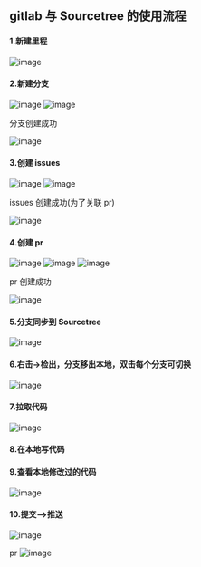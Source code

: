 ## gitlab 与 Sourcetree 的使用流程

#### 1.新建里程

![image](https://github.com/chenmeiling12/StudyNotes/assets/108569295/40f03760-f983-4123-8141-51f3611974dc)

#### 2.新建分支

![image](https://github.com/chenmeiling12/StudyNotes/assets/108569295/793ef196-7853-48ce-9d7b-1fdf8a278efe)
![image](https://github.com/chenmeiling12/StudyNotes/assets/108569295/7b0e3bc3-3730-4265-9933-77e393ff1e9c)

分支创建成功

![image](https://github.com/chenmeiling12/StudyNotes/assets/108569295/b582029e-5915-47d8-8275-af54865cc000)

#### 3.创建 issues

![image](https://github.com/chenmeiling12/StudyNotes/assets/108569295/fef31bc7-ef5f-4903-b54b-eefe46e1f8cc)
![image](https://github.com/chenmeiling12/StudyNotes/assets/108569295/d400fb33-71cf-45f3-9c98-47e03f99ada7)

issues 创建成功(为了关联 pr)

![image](https://github.com/chenmeiling12/StudyNotes/assets/108569295/5d7ccacb-e5f4-4c29-9c23-0e3b5696198a)

#### 4.创建 pr

![image](https://github.com/chenmeiling12/StudyNotes/assets/108569295/221dc78c-6d0f-40ab-84f6-130caf59699e)
![image](https://github.com/chenmeiling12/StudyNotes/assets/108569295/72301b92-bacd-4b5e-b616-38bf78996c7d)
![image](https://github.com/chenmeiling12/StudyNotes/assets/108569295/4a76e60a-d319-4490-82dc-82df8f86d6fb)

pr 创建成功

![image](https://github.com/chenmeiling12/StudyNotes/assets/108569295/3dab61e5-e889-4930-88a4-2e56ab964662)

#### 5.分支同步到 Sourcetree

![image](https://github.com/chenmeiling12/StudyNotes/assets/108569295/4efe02ea-8e6d-47ed-83d7-a281ce491121)

#### 6.右击->检出，分支移出本地，双击每个分支可切换

![image](https://github.com/chenmeiling12/StudyNotes/assets/108569295/cee6d4b0-a3f8-42e4-aedf-8feabffe94d3)

#### 7.拉取代码

![image](https://github.com/chenmeiling12/StudyNotes/assets/108569295/0e6e4a96-f954-450c-8253-3c89c5a8c770)

#### 8.在本地写代码

#### 9.查看本地修改过的代码

![image](https://github.com/chenmeiling12/StudyNotes/assets/108569295/14eba9aa-27a2-4947-881a-7a97ddf757d1)

#### 10.提交—>推送

![image](https://github.com/chenmeiling12/StudyNotes/assets/108569295/a78a3a06-b9ea-4bfa-bffe-d3034ce86bee)

pr
![image](https://github.com/chenmeiling12/StudyNotes/assets/108569295/76e1d576-bdcd-468c-bff8-10d6e1f13bea)
